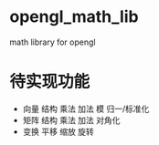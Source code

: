 # opengl_math_lib
math library for opengl

# 待实现功能
- 向量 结构 乘法 加法 模 归一/标准化
- 矩阵 结构 乘法 加法 对角化
- 变换 平移 缩放 旋转
